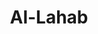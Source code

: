 ---
title: "Al-Lahab"
arabic: "اللهب"
no: 111
arabic_no: ١١١
ayah: 5
slug: al-lahab
prev: an-nasr
next: al-ikhlas
---